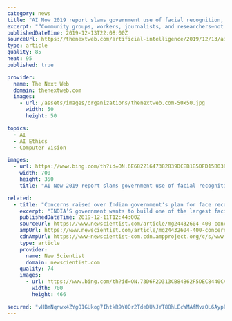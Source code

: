 ```yaml
---
category: news
title: "AI Now 2019 report slams government use of facial recognition, biased AI"
excerpt: "“Community groups, workers, journalists, and researchers—not corporate AI ethics statements and policies—have been primarily responsible for pressuring tech companies and governments to set guardrails on the use of AI.” AI Now 2019 report AI Now’s 2019 report is out, and it’s exactly as dismaying as we thought it would be. The good ..."
publishedDateTime: 2019-12-13T22:08:00Z
sourceUrl: https://thenextweb.com/artificial-intelligence/2019/12/13/ai-now-2019-report-slams-government-use-of-facial-recognition-biased-ai/
type: article
quality: 85
heat: 95
published: true

provider:
  name: The Next Web
  domain: thenextweb.com
  images:
    - url: /assets/images/organizations/thenextweb.com-50x50.jpg
      width: 50
      height: 50

topics:
  - AI
  - AI Ethics
  - Computer Vision

images:
  - url: https://www.bing.com/th?id=ON.6E68221647382839DCEB1B5DFD15B038
    width: 700
    height: 350
    title: "AI Now 2019 report slams government use of facial recognition, biased AI"

related:
  - title: "Concerns raised over Indian government's plan for face recognition"
    excerpt: "INDIA’S government wants to build one of the largest facial recognition systems in the world. But critics warn it could be a blow to citizens’ rights. The country’s National Crime Records Bureau (NCRB) has invited bids to develop a nationwide facial recognition system that can automatically identify people from CCTV feeds and images ..."
    publishedDateTime: 2019-12-11T12:44:00Z
    sourceUrl: https://www.newscientist.com/article/mg24432604-400-concerns-raised-over-indian-governments-plan-for-face-recognition/
    ampUrl: https://www.newscientist.com/article/mg24432604-400-concerns-raised-over-indian-governments-plan-for-face-recognition/amp/
    cdnAmpUrl: https://www-newscientist-com.cdn.ampproject.org/c/s/www.newscientist.com/article/mg24432604-400-concerns-raised-over-indian-governments-plan-for-face-recognition/amp/
    type: article
    provider:
      name: New Scientist
      domain: newscientist.com
    quality: 74
    images:
      - url: https://www.bing.com/th?id=ON.73D6F2D313CB84B62F5DEC8440CAC783
        width: 700
        height: 466

secured: "vHBmNqnwx4ZYgQ1GUkog7IhtkR9Y0Qr2TdeDUNJYT88hLEcWMAfMvzOL6AypPgJaSfcZQltfO+eYWgH0RqXOM9lGi+bltppzF3BGYO3SZmffh/whjx/7ihjdUu8WQx38ZBoHZPhVxQKrjTtO5R76BARKt3AlRKtMIXvOfhauh16VLRS+Y0nH3C4N6C2OusUW5+KNeG1sJiVWsJ3RCbvD7yz3O3IzzNo5kMQbV3H6KVWAc3JGYoN2pWUl8URgpnh6t37axRq/ZKw+Ob4A3B/z1g==;fig0LXNKpseVRdW3Sbxesg=="
---
```


